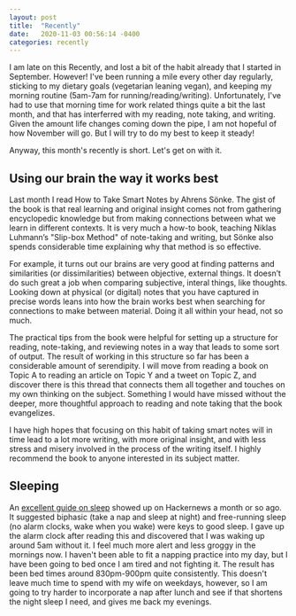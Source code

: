 ```yaml
---
layout: post
title:  "Recently"
date:   2020-11-03 00:56:14 -0400
categories: recently
---
```


I am late on this Recently, and lost a bit of the habit already that I started
in September. However! I've been running a mile every other day regularly,
sticking to my dietary goals (vegetarian leaning vegan), and keeping my morning
routine (5am-7am for running/reading/writing). Unfortunately, I've had to use
that morning time for work related things quite a bit the last month, and that
has interferred with my reading, note taking, and writing. Given the amount
life changes coming down the pipe, I am not hopeful of how November will go.
But I will try to do my best to keep it steady!

Anyway, this month's recently is short. Let's get on with it.

## Using our brain the way it works best

Last month I read How to Take Smart Notes by Ahrens Sönke. The gist of the book
is that real learning and original insight comes not from gathering
encyclopedic knowledge but from making connections between what we learn in
different contexts. It is very much a how-to book, teaching Niklas Luhmann’s
"Slip-box Method" of note-taking and writing, but Sönke also spends
considerable time explaining why that method is so effective.

For example, it turns out our brains are very good at finding patterns and
similarities (or dissimilarities) between objective, external things. It
doesn’t do such great a job when comparing subjective, interal things, like
thoughts. Looking down at physical (or digital) notes that you have captured in
precise words leans into how the brain works best when searching for
connections to make between material. Doing it all within your head, not so
much.

The practical tips from the book were helpful for setting up a structure for
reading, note-taking, and reviewing notes in a way that leads to some sort of
output. The result of working in this structure so far has been a considerable
amount of serendipity. I will move from reading a book on Topic A to reading an
article on Topic Y and a tweet on Topic Z, and discover there is this thread
that connects them all together and touches on my own thinking on the subject.
Something I would have missed without the deeper, more thoughtful approach to
reading and note taking that the book evangelizes. 

I have high hopes that focusing on this habit of taking smart notes will in
time lead to a lot more writing, with more original insight, and with less
stress and misery involved in the process of the writing itself. I highly
recommend the book to anyone interested in its subject matter.

## Sleeping

An [excellent guide on
sleep](https://supermemo.guru/wiki/Good_sleep,_good_learning,_good_life) showed
up on Hackernews a month or so ago. It suggested biphasic (take a nap and sleep
at night) and free-running sleep (no alarm clocks, wake when you wake) were
keys to good sleep. I gave up the alarm clock after reading this and discovered
that I was waking up around 5am without it. I feel much more alert and less
groggy in the mornings now. I haven't been able to fit a napping practice into
my day, but I have been going to bed once I am tired and not fighting it. The
result has been bed times around 830pm-900pm quite consistently. This doesn't
leave much time to spend with my wife on weekdays, however, so I am going to
try harder to incorporate a nap after lunch and see if that shortens the night
sleep I need, and gives me back my evenings.
